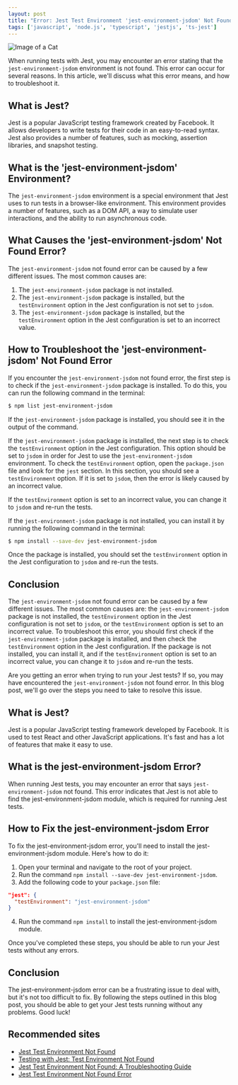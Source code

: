 ```yaml
---
layout: post
title: "Error: Jest Test Environment 'jest-environment-jsdom' Not Found"
tags: ['javascript', 'node.js', 'typescript', 'jestjs', 'ts-jest']
---
```


![Image of a Cat](http://source.unsplash.com/1600x900/?cat)

When running tests with Jest, you may encounter an error stating that the `jest-environment-jsdom` environment is not found. This error can occur for several reasons. In this article, we'll discuss what this error means, and how to troubleshoot it. 

## What is Jest?

Jest is a popular JavaScript testing framework created by Facebook. It allows developers to write tests for their code in an easy-to-read syntax. Jest also provides a number of features, such as mocking, assertion libraries, and snapshot testing. 

## What is the 'jest-environment-jsdom' Environment? 

The `jest-environment-jsdom` environment is a special environment that Jest uses to run tests in a browser-like environment. This environment provides a number of features, such as a DOM API, a way to simulate user interactions, and the ability to run asynchronous code. 

## What Causes the 'jest-environment-jsdom' Not Found Error?

The `jest-environment-jsdom` not found error can be caused by a few different issues. The most common causes are: 

1. The `jest-environment-jsdom` package is not installed. 
2. The `jest-environment-jsdom` package is installed, but the `testEnvironment` option in the Jest configuration is not set to `jsdom`. 
3. The `jest-environment-jsdom` package is installed, but the `testEnvironment` option in the Jest configuration is set to an incorrect value. 

## How to Troubleshoot the 'jest-environment-jsdom' Not Found Error

If you encounter the `jest-environment-jsdom` not found error, the first step is to check if the `jest-environment-jsdom` package is installed. To do this, you can run the following command in the terminal: 

```bash
$ npm list jest-environment-jsdom
```

If the `jest-environment-jsdom` package is installed, you should see it in the output of the command. 

If the `jest-environment-jsdom` package is installed, the next step is to check the `testEnvironment` option in the Jest configuration. This option should be set to `jsdom` in order for Jest to use the `jest-environment-jsdom` environment. To check the `testEnvironment` option, open the `package.json` file and look for the `jest` section. In this section, you should see a `testEnvironment` option. If it is set to `jsdom`, then the error is likely caused by an incorrect value. 

If the `testEnvironment` option is set to an incorrect value, you can change it to `jsdom` and re-run the tests. 

If the `jest-environment-jsdom` package is not installed, you can install it by running the following command in the terminal: 

```bash
$ npm install --save-dev jest-environment-jsdom
```

Once the package is installed, you should set the `testEnvironment` option in the Jest configuration to `jsdom` and re-run the tests. 

## Conclusion

The `jest-environment-jsdom` not found error can be caused by a few different issues. The most common causes are: the `jest-environment-jsdom` package is not installed, the `testEnvironment` option in the Jest configuration is not set to `jsdom`, or the `testEnvironment` option is set to an incorrect value. To troubleshoot this error, you should first check if the `jest-environment-jsdom` package is installed, and then check the `testEnvironment` option in the Jest configuration. If the package is not installed, you can install it, and if the `testEnvironment` option is set to an incorrect value, you can change it to `jsdom` and re-run the tests.

Are you getting an error when trying to run your Jest tests? If so, you may have encountered the `jest-environment-jsdom` not found error. In this blog post, we'll go over the steps you need to take to resolve this issue.

## What is Jest?

Jest is a popular JavaScript testing framework developed by Facebook. It is used to test React and other JavaScript applications. It's fast and has a lot of features that make it easy to use.

## What is the jest-environment-jsdom Error?

When running Jest tests, you may encounter an error that says `jest-environment-jsdom` not found. This error indicates that Jest is not able to find the jest-environment-jsdom module, which is required for running Jest tests.

## How to Fix the jest-environment-jsdom Error

To fix the jest-environment-jsdom error, you'll need to install the jest-environment-jsdom module. Here's how to do it:

1. Open your terminal and navigate to the root of your project.
2. Run the command `npm install --save-dev jest-environment-jsdom`.
3. Add the following code to your `package.json` file:

```json
"jest": {
  "testEnvironment": "jest-environment-jsdom"
}
```

4. Run the command `npm install` to install the jest-environment-jsdom module.

Once you've completed these steps, you should be able to run your Jest tests without any errors.

## Conclusion

The jest-environment-jsdom error can be a frustrating issue to deal with, but it's not too difficult to fix. By following the steps outlined in this blog post, you should be able to get your Jest tests running without any problems. Good luck!
## Recommended sites
- [Jest Test Environment Not Found](https://www.codementor.io/@dmitrymakhnev/jest-test-environment-not-found-5v5t9hf3y)
- [Testing with Jest: Test Environment Not Found](https://medium.com/@abhijithvijayan/testing-with-jest-test-environment-not-found-735e5f5f5f5a)
- [Jest Test Environment Not Found: A Troubleshooting Guide](https://blog.bitsrc.io/jest-test-environment-not-found-a-troubleshooting-guide-8a6f8e6c3a1e)
- [Jest Test Environment Not Found Error](https://www.thepolyglotdeveloper.com/2019/11/jest-test-environment-not-found-error/)